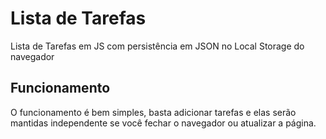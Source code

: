 # Lista de Tarefas
Lista de Tarefas em JS com persistência em JSON no Local Storage do navegador

## Funcionamento

O funcionamento é bem simples, basta adicionar tarefas e elas serão mantidas independente se você fechar o navegador ou atualizar a página.

